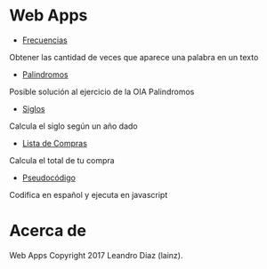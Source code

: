 # Web Apps
* [Frecuencias](https://lainz.github.io/webapps/frecuencias.html)

Obtener las cantidad de veces que aparece una palabra en un texto

* [Palindromos](https://lainz.github.io/webapps/palindromos.html)

Posible solución al ejercicio de la OIA Palindromos

* [Siglos](https://lainz.github.io/webapps/siglos.html)

Calcula el siglo según un año dado

* [Lista de Compras](https://lainz.github.io/webapps/compras/)

Calcula el total de tu compra

* [Pseudocódigo](https://lainz.github.io/webapps/pseudocodigo/)

Codifica en español y ejecuta en javascript

# Acerca de
Web Apps Copyright 2017 Leandro Diaz (lainz).